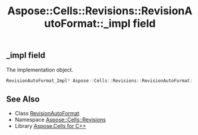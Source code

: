 ﻿---
title: Aspose::Cells::Revisions::RevisionAutoFormat::_impl field
linktitle: _impl
second_title: Aspose.Cells for C++ API Reference
description: 'Aspose::Cells::Revisions::RevisionAutoFormat::_impl field. The implementation object in C++.'
type: docs
weight: 800
url: /cpp/aspose.cells.revisions/revisionautoformat/_impl/
---
## _impl field


The implementation object.

```cpp
RevisionAutoFormat_Impl* Aspose::Cells::Revisions::RevisionAutoFormat::_impl
```

## See Also

* Class [RevisionAutoFormat](../)
* Namespace [Aspose::Cells::Revisions](../../)
* Library [Aspose.Cells for C++](../../../)
